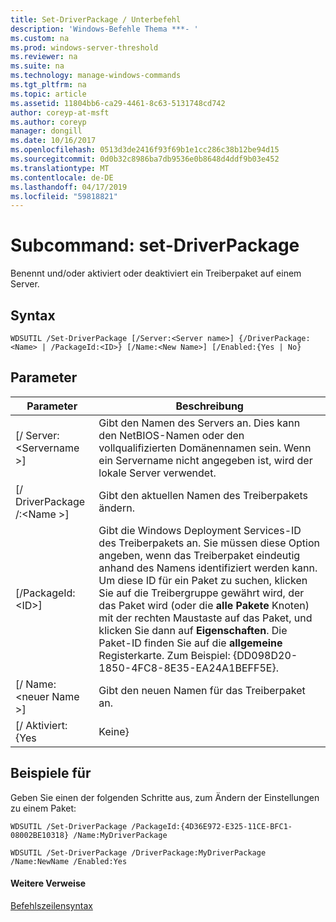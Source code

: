 ```yaml
---
title: Set-DriverPackage / Unterbefehl
description: 'Windows-Befehle Thema ***- '
ms.custom: na
ms.prod: windows-server-threshold
ms.reviewer: na
ms.suite: na
ms.technology: manage-windows-commands
ms.tgt_pltfrm: na
ms.topic: article
ms.assetid: 11804bb6-ca29-4461-8c63-5131748cd742
author: coreyp-at-msft
ms.author: coreyp
manager: dongill
ms.date: 10/16/2017
ms.openlocfilehash: 0513d3de2416f93f69b1e1cc286c38b12be94d15
ms.sourcegitcommit: 0d0b32c8986ba7db9536e0b8648d4ddf9b03e452
ms.translationtype: MT
ms.contentlocale: de-DE
ms.lasthandoff: 04/17/2019
ms.locfileid: "59818821"
---
```

# <a name="subcommand-set-driverpackage"></a>Subcommand: set-DriverPackage



Benennt und/oder aktiviert oder deaktiviert ein Treiberpaket auf einem Server.

## <a name="syntax"></a>Syntax

```
WDSUTIL /Set-DriverPackage [/Server:<Server name>] {/DriverPackage:<Name> | /PackageId:<ID>} [/Name:<New Name>] [/Enabled:{Yes | No}
```

## <a name="parameters"></a>Parameter

|Parameter|Beschreibung|
|---------|-----------|
|[/ Server:\<Servername >]|Gibt den Namen des Servers an. Dies kann den NetBIOS-Namen oder den vollqualifizierten Domänennamen sein. Wenn ein Servername nicht angegeben ist, wird der lokale Server verwendet.|
|[/ DriverPackage /:\<Name >]|Gibt den aktuellen Namen des Treiberpakets ändern.|
|[/PackageId:\<ID>]|Gibt die Windows Deployment Services-ID des Treiberpakets an. Sie müssen diese Option angeben, wenn das Treiberpaket eindeutig anhand des Namens identifiziert werden kann. Um diese ID für ein Paket zu suchen, klicken Sie auf die Treibergruppe gewährt wird, der das Paket wird (oder die **alle Pakete** Knoten) mit der rechten Maustaste auf das Paket, und klicken Sie dann auf **Eigenschaften**. Die Paket-ID finden Sie auf die **allgemeine** Registerkarte. Zum Beispiel: {DD098D20-1850-4FC8-8E35-EA24A1BEFF5E}.|
|[/ Name:\<neuer Name >]|Gibt den neuen Namen für das Treiberpaket an.|
|[/ Aktiviert: {Yes | Keine}|Aktiviert oder deaktiviert das Paket.|

## <a name="BKMK_examples"></a>Beispiele für

Geben Sie einen der folgenden Schritte aus, zum Ändern der Einstellungen zu einem Paket:
```
WDSUTIL /Set-DriverPackage /PackageId:{4D36E972-E325-11CE-BFC1-08002BE10318} /Name:MyDriverPackage
```
```
WDSUTIL /Set-DriverPackage /DriverPackage:MyDriverPackage /Name:NewName /Enabled:Yes
```

#### <a name="additional-references"></a>Weitere Verweise

[Befehlszeilensyntax](command-line-syntax-key.md)